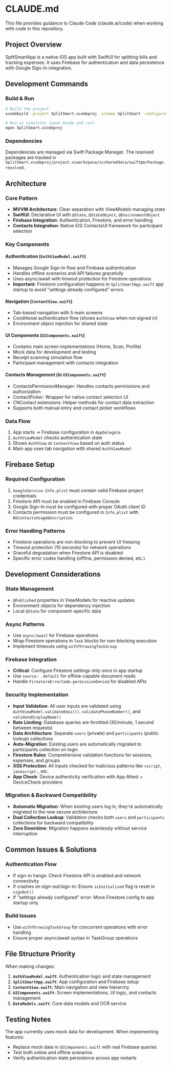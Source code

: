 # CLAUDE.md

This file provides guidance to Claude Code (claude.ai/code) when working with code in this repository.

## Project Overview

SplitSmartApp is a native iOS app built with SwiftUI for splitting bills and tracking expenses. It uses Firebase for authentication and data persistence with Google Sign-In integration.

## Development Commands

### Build & Run
```bash
# Build the project
xcodebuild -project SplitSmart.xcodeproj -scheme SplitSmart -configuration Debug build

# Run in simulator (open Xcode and run)
open SplitSmart.xcodeproj
```

### Dependencies
Dependencies are managed via Swift Package Manager. The resolved packages are tracked in `SplitSmart.xcodeproj/project.xcworkspace/xcshareddata/swiftpm/Package.resolved`.

## Architecture

### Core Pattern
- **MVVM Architecture**: Clear separation with ViewModels managing state
- **SwiftUI**: Declarative UI with `@State`, `@StateObject`, `@EnvironmentObject`
- **Firebase Integration**: Authentication, Firestore, and error handling
- **Contacts Integration**: Native iOS ContactsUI framework for participant selection

### Key Components

#### Authentication (`AuthViewModel.swift`)
- Manages Google Sign-In flow and Firebase authentication
- Handles offline scenarios and API failures gracefully
- Uses async/await with timeout protection for Firestore operations
- **Important**: Firestore configuration happens in `SplitSmartApp.swift` app startup to avoid "settings already configured" errors

#### Navigation (`ContentView.swift`)
- Tab-based navigation with 5 main screens
- Conditional authentication flow (shows `AuthView` when not signed in)
- Environment object injection for shared state

#### UI Components (`UIComponents.swift`)
- Contains main screen implementations (Home, Scan, Profile)
- Mock data for development and testing
- Receipt scanning simulation flow
- Participant management with contacts integration

#### Contacts Management (in `UIComponents.swift`)
- ContactsPermissionManager: Handles contacts permissions and authorization
- ContactPicker: Wrapper for native contact selection UI
- CNContact extensions: Helper methods for contact data extraction
- Supports both manual entry and contact picker workflows

### Data Flow
1. App starts → Firebase configuration in `AppDelegate`
2. `AuthViewModel` checks authentication state
3. Shows `AuthView` or `ContentView` based on auth status
4. Main app uses tab navigation with shared `AuthViewModel`

## Firebase Setup

### Required Configuration
1. `GoogleService-Info.plist` must contain valid Firebase project credentials
2. Firestore API must be enabled in Firebase Console
3. Google Sign-In must be configured with proper OAuth client ID
4. Contacts permission must be configured in `Info.plist` with `NSContactsUsageDescription`

### Error Handling Patterns
- Firestore operations are non-blocking to prevent UI freezing
- Timeout protection (10 seconds) for network operations
- Graceful degradation when Firestore API is disabled
- Specific error codes handling (offline, permission denied, etc.)

## Development Considerations

### State Management
- `@Published` properties in ViewModels for reactive updates
- Environment objects for dependency injection
- Local `@State` for component-specific data

### Async Patterns
- Use `async/await` for Firebase operations
- Wrap Firestore operations in `Task` blocks for non-blocking execution
- Implement timeouts using `withThrowingTaskGroup`

### Firebase Integration
- **Critical**: Configure Firestore settings only once in app startup
- Use `source: .default` for offline-capable document reads
- Handle `FirestoreErrorCode.permissionDenied` for disabled APIs

### Security Implementation
- **Input Validation**: All user inputs are validated using `AuthViewModel.validateEmail()`, `validatePhoneNumber()`, and `validateDisplayName()`
- **Rate Limiting**: Database queries are throttled (30/minute, 1 second between requests)
- **Data Architecture**: Separate `users` (private) and `participants` (public lookup) collections
- **Auto-Migration**: Existing users are automatically migrated to participants collection on login
- **Firestore Rules**: Comprehensive validation functions for sessions, expenses, and groups
- **XSS Protection**: All inputs checked for malicious patterns like `<script`, `javascript:`, etc.
- **App Check**: Device authenticity verification with App Attest + DeviceCheck providers

### Migration & Backward Compatibility
- **Automatic Migration**: When existing users log in, they're automatically migrated to the new secure architecture
- **Dual Collection Lookup**: Validation checks both `users` and `participants` collections for backward compatibility
- **Zero Downtime**: Migration happens seamlessly without service interruption

## Common Issues & Solutions

### Authentication Flow
- If sign-in hangs: Check Firestore API is enabled and network connectivity
- If crashes on sign-out/sign-in: Ensure `isInitialized` flag is reset in `signOut()`
- If "settings already configured" error: Move Firestore config to app startup only

### Build Issues
- Use `withThrowingTaskGroup` for concurrent operations with error handling
- Ensure proper async/await syntax in TaskGroup operations

## File Structure Priority

When making changes:
1. **`AuthViewModel.swift`**: Authentication logic and state management
2. **`SplitSmartApp.swift`**: App configuration and Firebase setup
3. **`ContentView.swift`**: Main navigation and view hierarchy
4. **`UIComponents.swift`**: Screen implementations, UI logic, and contacts management
5. **`DataModels.swift`**: Core data models and OCR service

## Testing Notes

The app currently uses mock data for development. When implementing features:
- Replace mock data in `UIComponents.swift` with real Firebase queries
- Test both online and offline scenarios
- Verify authentication state persistence across app restarts